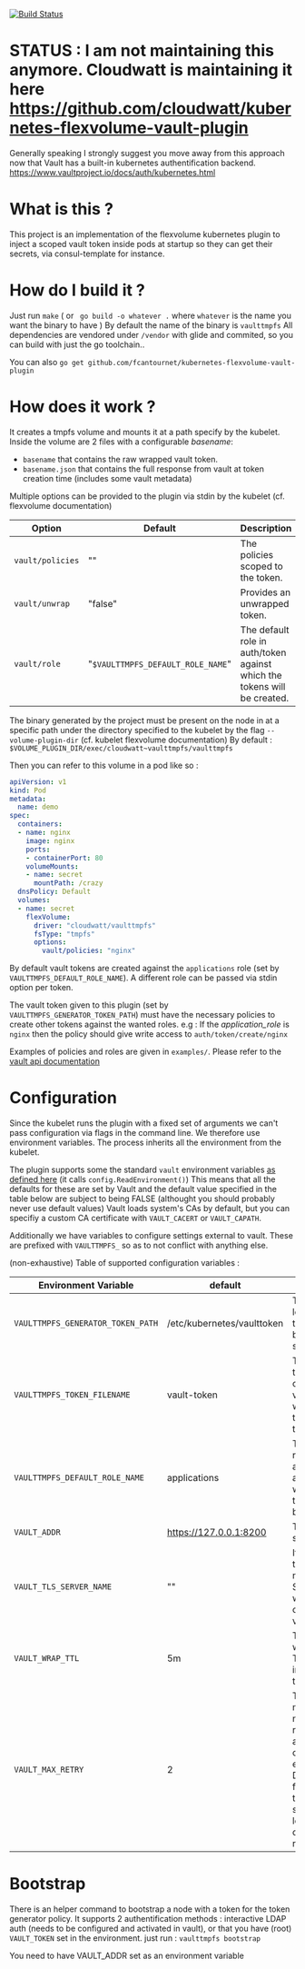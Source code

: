 [![Build Status](https://travis-ci.org/fcantournet/kubernetes-flexvolume-vault-plugin.svg?branch=master)](https://travis-ci.org/fcantournet/kubernetes-flexvolume-vault-plugin)


# STATUS : I am not maintaining this anymore. Cloudwatt is maintaining it here https://github.com/cloudwatt/kubernetes-flexvolume-vault-plugin

Generally speaking I strongly suggest you move away from this approach now that Vault has a built-in kubernetes authentification backend. https://www.vaultproject.io/docs/auth/kubernetes.html


# What is this ?

This project is an implementation of the flexvolume kubernetes plugin to inject a scoped vault token inside pods at startup so they can get their secrets, via consul-template for instance.

# How do I build it ?

Just run `make` ( or ` go build -o whatever .` where `whatever` is the name you want the binary to have )
By default the name of the binary is `vaulttmpfs`
All dependencies are vendored under `/vendor` with glide and commited, so you can build with just the go toolchain..

You can also `go get github.com/fcantournet/kubernetes-flexvolume-vault-plugin`

# How does it work ?

It creates a tmpfs volume and mounts it at a path specify by the kubelet.
Inside the volume are 2 files with a configurable _basename_:
- `basename` that contains the raw wrapped vault token.
- `basename.json` that contains the full response from vault at token creation time (includes some vault metadata)

Multiple options can be provided to the plugin via stdin by the kubelet (cf. flexvolume documentation)

| Option                            | Default                            | Description                                                                                                                                   |
|-----------------------------------|------------------------------------|-----------------------------------------------------------------------------------------------------------------------------------------------|
| `vault/policies`                  | ""                                 | The policies scoped to the token.                                                                                                             |
| `vault/unwrap`                    | "false"                            | Provides an unwrapped token.                                                                                                                  |
| `vault/role`                      | "`$VAULTTMPFS_DEFAULT_ROLE_NAME`"  | The default role in auth/token against which the tokens will be created.                                                                      |


The binary generated by the project must be present on the node in at a specific path under the directory specified to the kubelet by the flag `--volume-plugin-dir` (cf. kubelet flexvolume documentation)
By default : `$VOLUME_PLUGIN_DIR/exec/cloudwatt~vaulttmpfs/vaulttmpfs`

Then you can refer to this volume in a pod like so :

```yaml
apiVersion: v1
kind: Pod
metadata:
  name: demo
spec:
  containers:
  - name: nginx
    image: nginx
    ports:
    - containerPort: 80
    volumeMounts:
    - name: secret
      mountPath: /crazy
  dnsPolicy: Default
  volumes:
  - name: secret
    flexVolume:
      driver: "cloudwatt/vaulttmpfs"
      fsType: "tmpfs"
      options:
        vault/policies: "nginx"
```

By default vault tokens are created against the `applications` role (set by `VAULTTMPFS_DEFAULT_ROLE_NAME`).
A different role can be passed via stdin option per token.

The vault token given to this plugin (set by `VAULTTMPFS_GENERATOR_TOKEN_PATH`) must have the necessary policies to create other tokens against the wanted roles.
e.g : If the *application_role* is `nginx` then the policy should give write access to `auth/token/create/nginx`

Examples of policies and roles are given in `examples/`. Please refer to the [vault api documentation](https://www.vaultproject.io/api/auth/token/index.html#create-update-token-role)

# Configuration

Since the kubelet runs the plugin with a fixed set of arguments we can't pass configuration via flags in the command line.
We therefore use environment variables. The process inherits all the environment from the kubelet.

The plugin supports some the standard `vault` environment variables [as defined here](https://www.vaultproject.io/docs/commands/environment.html) (it calls `config.ReadEnvironment()`)
This means that all the defaults for these are set by Vault and the default value specified in the table below are subject to being FALSE
 (althought you should probably never use default values)
Vault loads system's CAs by default, but you can specifiy a custom CA certificate with `VAULT_CACERT` or `VAULT_CAPATH`.

Additionally we have variables to configure settings external to vault. These are prefixed with `VAULTTMPFS_` so as to not conflict with anything else.

(non-exhaustive) Table of supported configuration variables :

| Environment Variable              | default                    | Description                                                                                                                                   |
|-----------------------------------|----------------------------|-----------------------------------------------------------------------------------------------------------------------------------------------|
| `VAULTTMPFS_GENERATOR_TOKEN_PATH` | /etc/kubernetes/vaulttoken | The path to load the token used by this service from.                                                                                         |
| `VAULTTMPFS_TOKEN_FILENAME`       | vault-token                | The name of the file in the created volume that will contain the wrapped token                                                                |
| `VAULTTMPFS_DEFAULT_ROLE_NAME`    | applications               | The default role in auth/token against which the tokens will be created                                                                       |
| `VAULT_ADDR`                      | https://127.0.0.1:8200     | The vault server URL                                                                                                                          |
| `VAULT_TLS_SERVER_NAME`           | ""                         | If set, use the given name as the SNI host when connecting via TLS.                                                                           |
| `VAULT_WRAP_TTL`                  | 5m                         | TTL of the wrapped Token inserted in the volume.                                                                                              |
| `VAULT_MAX_RETRY`                 | 2                          | The maximum number of retries when a 5xx error code is encountered. Default is 2, for three total tries; set to 0 or less to disable retrying |


# Bootstrap

There is an helper command to bootstrap a node with a token for the token generator policy.
It supports 2 authentification methods : interactive LDAP auth (needs to be configured and activated in vault), or that you have (root) `VAULT_TOKEN` set in the environment.
just run : `vaulttmpfs bootstrap`

You need to have VAULT_ADDR set as an environment variable
